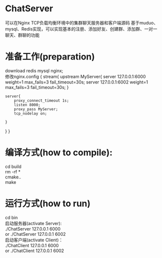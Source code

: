 # ChatServer
可以在Nginx TCP负载均衡环境中的集群聊天服务器和客户端源码 基于muduo、mysql、Redis实现，可以实现基本的注册、添加好友、创建群、添加群、一对一聊天、群聊的功能

# 准备工作(preparation)
download redis mysql nginx;  
修改nginx.config 
{
stream{
    upstream MyServer{
        server 127.0.0.1:6000 weight=1 max_fails=3 fail_timeout=30s;
        server 127.0.0.1:6002 weight=1 max_fails=3 fail_timeout=30s;
    }

    server{
        proxy_connect_timeout 1s;
        listen 8000;
        proxy_pass MyServer;
        tcp_nodelay on;

    }
}
}
# 编译方式(how to compile):
cd build  
rm -rf *  
cmake..  
make  
# 运行方式(how to run)
cd bin  
启动服务器(activate Server):  
  ./ChatServer 127.0.0.1 6000  
  or ./ChatServer 127.0.0.1 6002  
启动客户端(activate Client)：   
  ./ChatClient 127.0.0.1 6000  
  or ./ChatClient 127.0.0.1 6002  
